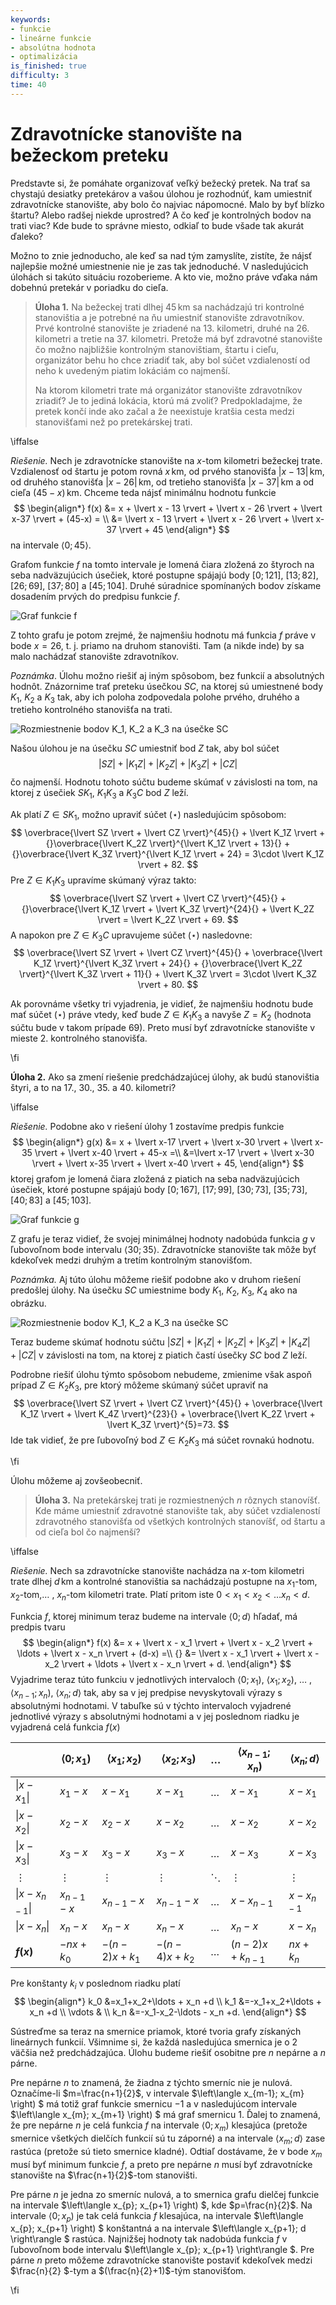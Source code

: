 ```yaml
---
keywords:
- funkcie
- lineárne funkcie
- absolútna hodnota
- optimalizácia
is_finished: true
difficulty: 3
time: 40
---
```


# Zdravotnícke stanovište na bežeckom preteku

Predstavte si, že pomáhate organizovať veľký bežecký pretek. Na trať sa chystajú desiatky pretekárov 
a vašou úlohou je rozhodnúť, kam umiestniť zdravotnícke stanovište, aby bolo čo najviac nápomocné. 
Malo by byť blízko štartu? Alebo radšej niekde uprostred? A čo keď je kontrolných bodov na trati viac? 
Kde bude to správne miesto, odkiaľ to bude všade tak akurát ďaleko?

Možno to znie jednoducho, ale keď sa nad tým zamyslíte, zistíte, že nájsť najlepšie možné umiestnenie nie je 
zas tak jednoduché. V nasledujúcich úlohách si takúto situáciu rozoberieme. A kto vie, možno práve vďaka nám dobehnú 
pretekár v poriadku do cieľa.

>**Úloha 1.** Na bežeckej trati dlhej $45\,\text{km}$ sa nachádzajú tri kontrolné stanovištia 
>a je potrebné na ňu umiestniť stanovište zdravotníkov. Prvé kontrolné stanovište je 
>zriadené na 13. kilometri, druhé na 26. kilometri a tretie na 37. kilometri. 
>Pretože má byť zdravotné stanovište čo možno najbližšie kontrolným stanovištiam, 
>štartu i cieľu, organizátor behu ho chce zriadiť tak, aby bol súčet vzdialeností od neho 
>k uvedeným piatim lokáciám co najmenší.
>
>Na ktorom kilometri trate má organizátor stanovište zdravotníkov zriadiť? 
>Je to jediná lokácia, ktorú má zvoliť? Predpokladajme, že pretek končí inde 
>ako začal a že neexistuje kratšia cesta medzi stanovišťami než po pretekárskej trati.

\iffalse

*Riešenie.* Nech je zdravotnícke stanovište na $x$-tom kilometri bežeckej trate. 
Vzdialenosť od štartu je potom rovná $x\,\text{km}$, od prvého stanovišťa 
$\lvert x - 13 \rvert\,\text{km}$, od druhého stanovišťa $\lvert x - 26 \rvert\,\text{km}$, 
od tretieho stanovišťa $\lvert x-37 \rvert\,\text{km}$ a od cieľa $(45-x)\,\text{km}$. 
Chceme teda nájsť minimálnu hodnotu funkcie
$$
\begin{align*}
f(x) &= x + \lvert x - 13 \rvert + \lvert x - 26 \rvert + \lvert x-37 \rvert + (45-x) = \\
&= \lvert x - 13 \rvert + \lvert x - 26 \rvert + \lvert x-37 \rvert + 45
\end{align*}
$$
na intervale $\langle 0;45\rangle$.

Grafom funkcie $f$ na tomto intervale je lomená čiara zložená zo štyroch na 
seba nadväzujúcich úsečiek, ktoré postupne spájajú body $[0;121]$, 
$[13;82]$, $[26;69]$, $[37;80]$ a $[45;104]$. Druhé súradnice spomínaných 
bodov získame dosadením prvých do predpisu funkcie $f$. 

 ![Graf funkcie $f$](math4you_00047_01.svg)

Z tohto grafu je potom zrejmé, že najmenšiu hodnotu má funkcia $f$ práve v 
bode $x=26$, t. j. priamo na druhom stanovišti. Tam (a nikde inde) by sa 
malo nachádzať stanovište zdravotníkov.

*Poznámka*. Úlohu možno riešiť aj iným spôsobom, bez funkcií a absolutných 
hodnôt. Znázornime trať preteku úsečkou $SC$, na ktorej sú umiestnené 
body $K_1$, $K_2$ a $K_3$ tak, aby ich poloha zodpovedala polohe 
prvého, druhého a tretieho kontrolného stanovišťa na trati.

 ![Rozmiestnenie bodov $K_1$, $K_2$ a $K_3$ na úsečke $SC$](math4you_00047_02.svg)

Našou úlohou je na úsečku $SC$ umiestniť bod $Z$ tak, aby bol súčet 
$$
\lvert SZ \rvert + \lvert K_1Z \rvert + \lvert K_2Z \rvert + \lvert K_3Z \rvert + \lvert CZ \rvert \tag{$\star$}
$$
čo najmenší. Hodnotu tohoto súčtu budeme skúmať v závislosti na tom, 
na ktorej z úsečiek $SK_1$, $K_1K_3$ a $K_3C$ bod $Z$ leží.

Ak platí $Z\in SK_1$, možno upraviť súčet $(\star)$ nasledujúcim spôsobom:
$$
\overbrace{\lvert SZ \rvert + \lvert CZ \rvert}^{45}{} + \lvert K_1Z \rvert + {}\overbrace{\lvert K_2Z \rvert}^{\lvert K_1Z \rvert + 13}{} + {}\overbrace{\lvert K_3Z \rvert}^{\lvert K_1Z \rvert + 24} = 3\cdot \lvert K_1Z \rvert + 82.
$$
Pre $Z\in K_1K_3$ upravíme skúmaný výraz takto:
$$
\overbrace{\lvert SZ \rvert + \lvert CZ \rvert}^{45}{}  + {}\overbrace{\lvert K_1Z \rvert + \lvert K_3Z \rvert}^{24}{} + \lvert K_2Z \rvert = \lvert K_2Z \rvert + 69.
$$
A napokon pre $Z\in K_3C$ upravujeme súčet $(\star)$ nasledovne:
$$
\overbrace{\lvert SZ \rvert + \lvert CZ \rvert}^{45}{}  + \overbrace{\lvert K_1Z \rvert}^{\lvert K_3Z \rvert + 24}{} + {}\overbrace{\lvert K_2Z \rvert}^{\lvert K_3Z \rvert + 11}{} + \lvert K_3Z \rvert = 3\cdot \lvert K_3Z \rvert + 80.
$$

Ak porovnáme všetky tri vyjadrenia, je vidieť, že najmenšiu hodnotu bude mať 
súčet $(\star)$ práve vtedy, keď bude $Z\in K_1K_3$ a navyše $Z=K_2$ (hodnota súčtu 
bude v takom prípade $69$). Preto musí byť zdravotnícke stanovište 
v mieste 2. kontrolného stanovišťa.

\fi

**Úloha 2.** Ako sa zmení riešenie predchádzajúcej úlohy, ak budú 
stanovištia štyri, a to na 17., 30., 35. a 40. kilometri?

\iffalse

*Riešenie.* Podobne ako v riešení úlohy 1 zostavíme predpis funkcie
$$
\begin{align*}
g(x) &= x + \lvert x-17 \rvert + \lvert x-30 \rvert + \lvert x-35 \rvert + \lvert x-40 \rvert + 45-x =\\
&=\lvert x-17 \rvert + \lvert x-30 \rvert + \lvert x-35 \rvert + \lvert x-40 \rvert + 45,
\end{align*}
$$
ktorej grafom je lomená čiara zložená z piatich na seba nadväzujúcich 
úsečiek, ktoré postupne spájajú body $[0;167]$, $[17;99]$, $[30;73]$, 
$[35;73]$, $[40;83]$ a $[45;103]$. 

 ![Graf funkcie $g$](math4you_00047_03.svg)

Z grafu je teraz vidieť, že svojej minimálnej hodnoty nadobúda funkcia $g$ v 
ľubovoľnom bode intervalu $\langle 30;35 \rangle$. Zdravotnícke 
stanovište tak môže byť kdekoľvek medzi druhým a tretím kontrolným 
stanovišťom.

*Poznámka.* Aj túto úlohu môžeme riešiť podobne ako v druhom riešení 
predošlej úlohy. Na úsečku $SC$ umiestnime body $K_1$, $K_2$, $K_3$, $K_4$ 
ako na obrázku. 

 ![Rozmiestnenie bodov $K_1$, $K_2$ a $K_3$ na úsečke $SC$](math4you_00047_04.svg)

Teraz budeme skúmať hodnotu súčtu $\lvert SZ \rvert + \lvert K_1Z \rvert + \lvert K_2Z \rvert + \lvert K_3Z \rvert + \lvert K_4Z \rvert + \lvert CZ \rvert$ 
v závislosti na tom, na ktorej z piatich častí úsečky $SC$ bod $Z$ leží. 

Podrobne riešiť úlohu týmto spôsobom nebudeme, zmienime však aspoň 
prípad $Z\in K_2K_3$, pre ktorý môžeme skúmaný súčet upraviť na
$$
\overbrace{\lvert SZ \rvert + \lvert CZ \rvert}^{45}{} + \overbrace{\lvert K_1Z \rvert + \lvert K_4Z \rvert}^{23}{} + \overbrace{\lvert K_2Z \rvert + \lvert K_3Z \rvert}^{5}=73.
$$
Ide tak vidieť, že pre ľubovoľný bod $Z\in K_2K_3$ má súčet rovnakú 
hodnotu.

\fi

Úlohu môžeme aj zovšeobecniť.

> **Úloha 3.** Na pretekárskej trati je rozmiestnených $n$ rôznych stanovíšť. 
> Kde máme umiestniť zdravotné stanovište tak, aby súčet vzdialeností 
> zdravotného stanovišťa od všetkých kontrolných stanovíšť, od štartu a od 
> cieľa bol čo najmenší?

\iffalse

*Riešenie.* Nech sa zdravotnícke stanovište nachádza na $x$-tom kilometri 
trate dlhej $d\,\text{km}$ a kontrolné stanovištia sa nachádzajú postupne 
na $x_1$-tom, $x_2$-tom,$\ldots$ , $x_n$-tom kilometri trate. Platí 
pritom iste $0 < x_1 < x_2 < \ldots x_n < d$. 

Funkcia $f$, ktorej minimum teraz budeme na intervale $\langle 0;d \rangle$ 
hľadať, má predpis tvaru
$$
\begin{align*}
f(x) &= x + \lvert x - x_1 \rvert +  \lvert x - x_2 \rvert + \ldots + \lvert x - x_n \rvert + (d-x) =\\
{} &= \lvert x - x_1 \rvert +  \lvert x - x_2 \rvert + \ldots + \lvert x - x_n \rvert + d.
\end{align*}
$$
Vyjadrime teraz túto funkciu v jednotlivých intervaloch $\langle 0;x_1 )$, $\langle x_1;x_2 )$, $\ldots$ , $\langle x_{n-1};x_n )$, $\langle x_n;d \rangle$ 
tak, aby sa v jej predpise nevyskytovali výrazy s absolutnými 
hodnotami. V tabuľke sú v týchto intervaloch vyjadrené jednotlivé 
výrazy s absolutnými hodnotami a v jej poslednom riadku je vyjadrená 
celá funkcia $f(x)$ 

|                           | $\langle 0;x_1 )$ | $\langle x_1;x_2 )$ | $\langle x_2;x_3 )$ | $\ldots$ | $\langle x_{n-1};x_n )$ | $\langle x_n;d \rangle$ |
|---------------------------|-------------------|---------------------|---------------------|----------|--------------------------|--------------------------|
| $\lvert x - x_1 \rvert$   | $x_1 - x$         | $x - x_1$           | $x - x_1$           | $\ldots$ | $x - x_1$                | $x - x_1$                |
| $\lvert x - x_2 \rvert$   | $x_2 - x$         | $x_2 - x$           | $x - x_2$           | $\ldots$ | $x - x_2$                | $x - x_2$                |
| $\lvert x - x_3 \rvert$   | $x_3 - x$         | $x_3 - x$           | $x_3 - x$           | $\ldots$ | $x - x_3$                | $x - x_3$                |
| $\vdots$                  | $\vdots$          | $\vdots$            | $\vdots$            | $\ddots$ | $\vdots$                 | $\vdots$                 |
| $\lvert x - x_{n-1} \rvert$ | $x_{n-1} - x$     | $x_{n-1} - x$       | $x_{n-1} - x$       | $\ldots$ | $x - x_{n-1}$            | $x - x_{n-1}$            |
| $\lvert x - x_n \rvert$   | $x_n - x$         | $x_n - x$           | $x_n - x$           | $\ldots$ | $x_n - x$                | $x - x_n$                |
| **$f(x)$**                | $-nx + k_0$       | $-(n-2)x + k_1$     | $-(n-4)x + k_2$     | $\ldots$ | $(n-2)x + k_{n-1}$       | $nx + k_n$               |


Pre konštanty $k_i$ v poslednom riadku platí
$$
\begin{align*}
k_0 &=x_1+x_2+\ldots + x_n +d \\
k_1 &=-x_1+x_2+\ldots + x_n +d \\
\vdots & \\
k_n &=-x_1-x_2-\ldots - x_n +d.
\end{align*}
$$

Sústreďme sa teraz na smernice priamok, ktoré tvoria grafy získaných 
lineárnych funkcií. Všimnime si, že každá nasledujúca smernica je o 2 
väčšia než predchádzajúca. Úlohu budeme riešiť osobitne pre $n$ nepárne a $n$ párne.

Pre nepárne $n$ to znamená, že žiadna z týchto smerníc nie je nulová. 
Označíme-li $m=\frac{n+1}{2}$, v intervale $\left\langle x_{m-1}; x_{m} \right) $ 
má totiž graf funkcie smernicu $-1$ a v nasledujúcom intervale 
$\left\langle x_{m}; x_{m+1} \right) $ má graf smernicu 1. Ďalej to 
znamená, že pre nepárne $n$ je celá funkcia $f$ na intervale $\left\langle 0; x_{m} \right)$ 
klesajúca (pretože smernice všetkých dielčích funkcií sú tu záporné) a na 
intervale $\left\langle x_{m};d \right\rangle$ zase rastúca (pretože 
sú tieto smernice kladné). Odtiaľ dostávame, že v bode $x_{m}$ musí byť 
minimum funkcie $f$, a preto pre nepárne $n$ musí byť zdravotnícke 
stanovište na $\frac{n+1}{2}$-tom stanovišti.

Pre párne $n$ je jedna zo smerníc nulová, a to smernica grafu dielčej 
funkcie na intervale $\left\langle x_{p}; x_{p+1} \right) $, kde $p=\frac{n}{2}$. 
Na intervale $\left\langle 0; x_{p} \right)$ je tak celá funkcia $f$ 
klesajúca, na intervale $\left\langle x_{p}; x_{p+1} \right) $ 
konštantná a na intervale  $\left\langle x_{p+1}; d \right\rangle $ 
rastúca. Najnižšej hodnoty tak nadobúda funkcia $f$ v ľubovoľnom bode 
intervalu $\left\langle x_{p}; x_{p+1} \right\rangle $. Pre párne $n$ 
preto môžeme zdravotnícke stanovište postaviť kdekoľvek medzi $\frac{n}{2}
$-tym a $(\frac{n}{2}+1)$-tým stanovišťom.

\fi